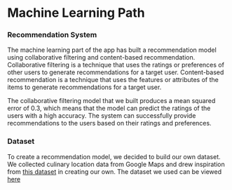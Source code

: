 # Machine Learning Path

### Recommendation System
The machine learning part of the app has built a recommendation model using collaborative filtering and content-based recommendation. Collaborative filtering is a technique that uses the ratings or preferences of other users to generate recommendations for a target user. Content-based recommendation is a technique that uses the features or attributes of the items to generate recommendations for a target user.

The collaborative filtering model that we built produces a mean squared error of 0.3, which means that the model can predict the ratings of the users with a high accuracy. The system can successfully provide recommendations to the users based on their ratings and preferences.

### Dataset
To create a recommendation model, we decided to build our own dataset. We collected culinary location data from Google Maps and drew inspiration from [this dataset](https://www.kaggle.com/datasets/aprabowo/indonesia-tourism-destination) in creating our own.
The dataset we used can be viewed [here](https://www.kaggle.com/datasets/vinnalia6/dataset-culinarix)
